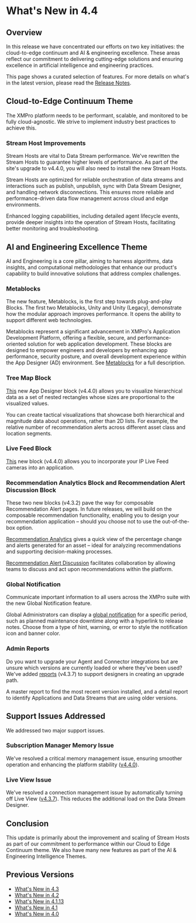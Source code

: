 # What's New in 4.4

## Overview

In this release we have concentrated our efforts on two key initiatives: the cloud-to-edge continuum and AI & engineering excellence. These areas reflect our commitment to delivering cutting-edge solutions and ensuring excellence in artificial intelligence and engineering practices.

This page shows a curated selection of features. For more details on what's in the latest version, please read the [Release Notes](../../release-notes/v4.4.0.md).

<!-- Image needed: Fig 1: The areas in focus this release. -->

## Cloud-to-Edge Continuum Theme

The XMPro platform needs to be performant, scalable, and monitored to be fully cloud-agnostic. We strive to implement industry best practices to achieve this.

### Stream Host Improvements&#x20;

Stream Hosts are vital to Data Stream performance. We've rewritten the Stream Hosts to guarantee higher levels of performance. As part of the site's upgrade to v4.4.0, you will also need to install the new Stream Hosts.

Stream Hosts are optimized for reliable orchestration of data streams and interactions such as publish, unpublish, sync with Data Stream Designer, and handling network disconnections.  This ensures more reliable and performance-driven data flow management across cloud and edge environments.&#x20;

Enhanced logging capabilities, including detailed agent lifecycle events, provide deeper insights into the operation of Stream Hosts, facilitating better monitoring and troubleshooting.&#x20;

## AI and Engineering Excellence Theme

AI and Engineering is a core pillar, aiming to harness algorithms, data insights, and computational methodologies that enhance our product's capability to build innovative solutions that address complex challenges.

### Metablocks

The new feature, Metablocks, is the first step towards plug-and-play Blocks. The first two Metablocks, Unity and Unity (Legacy), demonstrate how the modular approach improves performance. It opens the ability to support different web technologies.&#x20;

Metablocks represent a significant advancement in XMPro's Application Development Platform, offering a flexible, secure, and performance-oriented solution for web application development. These blocks are designed to empower engineers and developers by enhancing app performance, security posture, and overall development experience within the App Designer (AD) environment.  See [Metablocks](../../concepts/application/metablocks.md) for a full description.&#x20;

### Tree Map Block

<!-- Image needed: Fig 2: Tree Map Block -->

[This](../../blocks-toolbox/visualizations/tree-map.md) new App Designer block (v4.4.0) allows you to visualize hierarchical data as a set of nested rectangles whose sizes are proportional to the visualized values.&#x20;

You can create tactical visualizations that showcase both hierarchical and magnitude data about operations, rather than 2D lists. For example, the relative number of recommendation alerts across different asset class and location segments.

### Live Feed Block

<!-- Image needed: Fig 3: Live Feed Block -->

[This](../../blocks-toolbox/visualizations/autodesk-forge-1.md) new block (v4.4.0) allows you to incorporate your IP Live Feed cameras into an application.&#x20;

### Recommendation Analytics Block and Recommendation Alert Discussion Block

These two new blocks (v4.3.2) pave the way for composable Recommendation Alert pages. In future releases, we will build on the composable recommendation functionality, enabling you to design your recommendation application – should you choose not to use the out-of-the-box option. &#x20;

[Recommendation Analytics](../../blocks-toolbox/recommendations/recommendation-analytics.md) gives a quick view of the percentage change and alerts generated for an asset – ideal for analyzing recommendations and supporting decision-making processes.&#x20;

[Recommendation Alert Discussion](../../blocks-toolbox/recommendations/recommendation-alert-discussion.md) facilitates collaboration by allowing teams to discuss and act upon recommendations within the platform. &#x20;

### Global Notification&#x20;

Communicate important information to all users across the XMPro suite with the new Global Notification feature.&#x20;

Global Administrators can display a [global notification](../../how-tos/manage-site-settings.md#global-notification) for a specific period, such as planned maintenance downtime along with a hyperlink to release notes. Choose from a type of hint, warning, or error to style the notification icon and banner color. &#x20;

<!-- Image needed: Fig 4: A global notification appears on the landing page -->

### Admin Reports &#x20;

Do you want to upgrade your Agent and Connector integrations but are unsure which versions are currently loaded or where they've been used? We've added [reports](../../how-tos/manage-site-settings.md#reports) (v4.3.7) to support designers in creating an upgrade path.&#x20;

A master report to find the most recent version installed, and a detail report to identify Applications and Data Streams that are using older versions. &#x20;

<!-- Image needed: Fig 5: Data Stream Designer's Agent Usage Report -->

## Support Issues Addressed&#x20;

We addressed two major support issues.&#x20;

### Subscription Manager Memory Issue

We've resolved a critical memory management issue, ensuring smoother operation and enhancing the platform stability ([v4.4.0](../../release-notes/v4.4.0.md#subscription-manager)).&#x20;

### Live View Issue &#x20;

We've resolved a connection management issue by automatically turning off Live View ([v4.3.7](../../release-notes/archived/v4.3.7.md#data-stream-designer)).  This reduces the additional load on the Data Stream Designer.&#x20;

## Conclusion&#x20;

This update is primarily about the improvement and scaling of Stream Hosts as part of our commitment to performance within our Cloud to Edge Continuum theme.  We also have many new features as part of the AI & Engineering Intelligence Themes.&#x20;

## Previous Versions

- [What's New in 4.3](whats-new.md)
- [What's New in 4.2](whats-new-in-4.2.md)
- [What's New in 4.1.13](whats-new-in-4.1.13.md)
- [What's New in 4.1](whats-new-in-4.1.md)
- [What's New in 4.0](whats-new-in-4.0.md)
